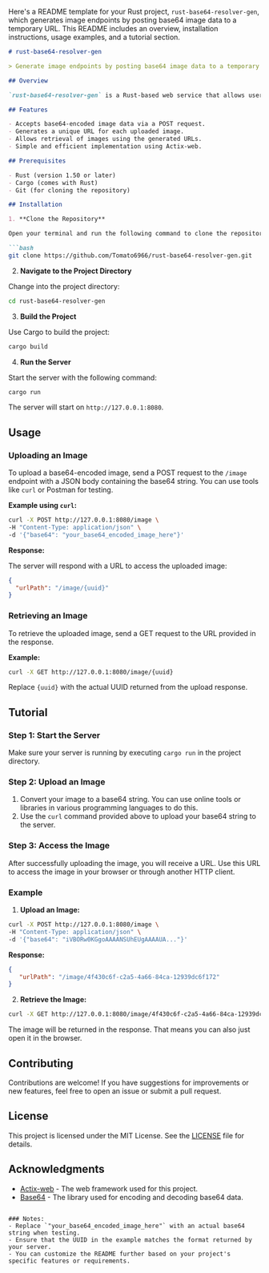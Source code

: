 Here's a README template for your Rust project, `rust-base64-resolver-gen`, which generates image endpoints by posting base64 image data to a temporary URL. This README includes an overview, installation instructions, usage examples, and a tutorial section.

```markdown
# rust-base64-resolver-gen

> Generate image endpoints by posting base64 image data to a temporary URL.

## Overview

`rust-base64-resolver-gen` is a Rust-based web service that allows users to upload base64-encoded images and retrieve them via unique URLs. This project is designed to facilitate the handling of image data in web applications, making it easy to generate temporary URLs for images.

## Features

- Accepts base64-encoded image data via a POST request.
- Generates a unique URL for each uploaded image.
- Allows retrieval of images using the generated URLs.
- Simple and efficient implementation using Actix-web.

## Prerequisites

- Rust (version 1.50 or later)
- Cargo (comes with Rust)
- Git (for cloning the repository)

## Installation

1. **Clone the Repository**

Open your terminal and run the following command to clone the repository:

```bash
git clone https://github.com/Tomato6966/rust-base64-resolver-gen.git
```

2. **Navigate to the Project Directory**

Change into the project directory:

```bash
cd rust-base64-resolver-gen
```

3. **Build the Project**

Use Cargo to build the project:

```bash
cargo build
```

4. **Run the Server**

Start the server with the following command:

```bash
cargo run
```

The server will start on `http://127.0.0.1:8080`.

## Usage

### Uploading an Image

To upload a base64-encoded image, send a POST request to the `/image` endpoint with a JSON body containing the base64 string. You can use tools like `curl` or Postman for testing.

**Example using `curl`:**

```bash
curl -X POST http://127.0.0.1:8080/image \
-H "Content-Type: application/json" \
-d '{"base64": "your_base64_encoded_image_here"}'
```

**Response:**

The server will respond with a URL to access the uploaded image:

```json
{
  "urlPath": "/image/{uuid}"
}
```

### Retrieving an Image

To retrieve the uploaded image, send a GET request to the URL provided in the response.

**Example:**

```bash
curl -X GET http://127.0.0.1:8080/image/{uuid}
```

Replace `{uuid}` with the actual UUID returned from the upload response.

## Tutorial

### Step 1: Start the Server

Make sure your server is running by executing `cargo run` in the project directory.

### Step 2: Upload an Image

1. Convert your image to a base64 string. You can use online tools or libraries in various programming languages to do this.
2. Use the `curl` command provided above to upload your base64 string to the server.

### Step 3: Access the Image

After successfully uploading the image, you will receive a URL. Use this URL to access the image in your browser or through another HTTP client.

### Example

1. **Upload an Image:**

```bash
curl -X POST http://127.0.0.1:8080/image \
-H "Content-Type: application/json" \
-d '{"base64": "iVBORw0KGgoAAAANSUhEUgAAAAUA..."}'
```

**Response:**

```json
{
   "urlPath": "/image/4f430c6f-c2a5-4a66-84ca-12939dc6f172"
}
```

2. **Retrieve the Image:**

```bash
curl -X GET http://127.0.0.1:8080/image/4f430c6f-c2a5-4a66-84ca-12939dc6f172
```

The image will be returned in the response. That means you can also just open it in the browser.

## Contributing

Contributions are welcome! If you have suggestions for improvements or new features, feel free to open an issue or submit a pull request.

## License

This project is licensed under the MIT License. See the [LICENSE](LICENSE) file for details.

## Acknowledgments

- [Actix-web](https://actix.rs/) - The web framework used for this project.
- [Base64](https://crates.io/crates/base64) - The library used for encoding and decoding base64 data.
```

### Notes:
- Replace `"your_base64_encoded_image_here"` with an actual base64 string when testing.
- Ensure that the UUID in the example matches the format returned by your server.
- You can customize the README further based on your project's specific features or requirements.
